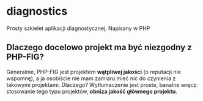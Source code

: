 # diagnostics
Prosty szkielet aplikacji diagnostycznej. Napisany w PHP

## Dlaczego docelowo projekt ma być niezgodny z PHP-FIG?
Generalnie, PHP-FIG jest projektem **wątpliwej jakości** (o reputacji nie wspomnę), a ja osobiście nie mam zamiaru mieć nic do czynienia z takowymi projektami. Dlaczego? Wytłumaczenie jest proste, banalne wręcz: stosowanie tego typu projektów, **obniza jakość głównego projektu**.